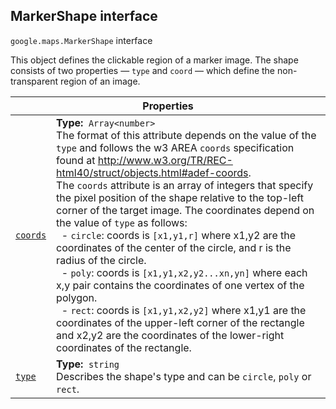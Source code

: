
<devsite-heading text=" MarkerShape interface" for="MarkerShape" level="h2" link="" toc="" back-to-top=""><h2 id="MarkerShape" is-upgraded="">MarkerShape interface</h2></devsite-heading>
<p>
<code translate="no" dir="ltr"><span itemprop="path">google.maps</span>.<span itemprop="name">MarkerShape</span></code>
interface
</p>
<p>This object defines the clickable region of a marker image. The shape consists of two properties — <code translate="no" dir="ltr">type</code> and <code translate="no" dir="ltr">coord</code> — which define the non-transparent region of an image.</p>
<div class="devsite-table-wrapper"><table class="properties responsive" summary="interface MarkerShape - Properties">
<thead>
<tr><th colspan="2">Properties</th>
</tr></thead>
<tbody>
<tr id="MarkerShape.coords">
<td itemprop="property"><code translate="no" dir="ltr"><a class="secret-link" href="#MarkerShape.coords"><span>coords</span></a></code></td>
<td><div><strong>Type:</strong>&nbsp; <code translate="no" dir="ltr">Array&lt;number&gt;</code></div>
<div class="desc">The format of this attribute depends on the value of the <code translate="no" dir="ltr">type</code> and follows the w3 AREA <code translate="no" dir="ltr">coords</code> specification found at <a href="http://www.w3.org/TR/REC-html40/struct/objects.html#adef-coords"> http://www.w3.org/TR/REC-html40/struct/objects.html#adef-coords</a>. <br>The <code translate="no" dir="ltr">coords</code> attribute is an array of integers that specify the pixel position of the shape relative to the top-left corner of the target image. The coordinates depend on the value of <code translate="no" dir="ltr">type</code> as follows: <br>&nbsp;&nbsp;- <code translate="no" dir="ltr">circle</code>: coords is <code translate="no" dir="ltr">[x1,y1,r]</code> where x1,y2 are the coordinates of the center of the circle, and r is the radius of the circle. <br>&nbsp;&nbsp;- <code translate="no" dir="ltr">poly</code>: coords is <code translate="no" dir="ltr">[x1,y1,x2,y2...xn,yn]</code> where each x,y pair contains the coordinates of one vertex of the polygon. <br>&nbsp;&nbsp;- <code translate="no" dir="ltr">rect</code>: coords is <code translate="no" dir="ltr">[x1,y1,x2,y2]</code> where x1,y1 are the coordinates of the upper-left corner of the rectangle and x2,y2 are the coordinates of the lower-right coordinates of the rectangle.</div></td>
</tr>
<tr id="MarkerShape.type">
<td itemprop="property"><code translate="no" dir="ltr"><a class="secret-link" href="#MarkerShape.type"><span>type</span></a></code></td>
<td><div><strong>Type:</strong>&nbsp; <code translate="no" dir="ltr">string</code></div>
<div class="desc">Describes the shape's type and can be <code translate="no" dir="ltr">circle</code>, <code translate="no" dir="ltr">poly</code> or <code translate="no" dir="ltr">rect</code>.</div></td>
</tr>
</tbody>
</table></div>
<script src="replace_links.js"></script>
